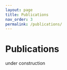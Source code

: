 ```yaml
---
layout: page
title: Publications
nav_order: 3
permalink: /publications/
---
```


# Publications

under construction
